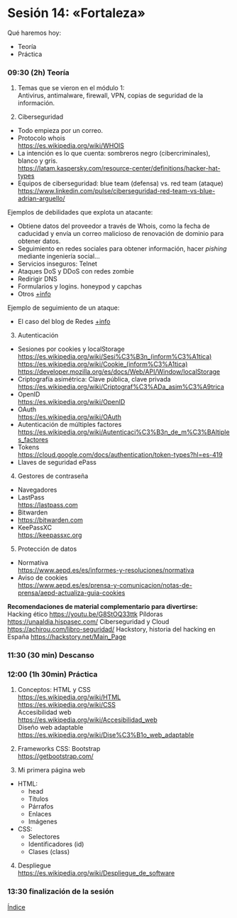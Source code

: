 # Sesión 14: «Fortaleza»

Qué haremos hoy:
- Teoría
- Práctica

### 09:30 (2h) Teoría 

1. Temas que se vieron en el módulo 1:  
Antivirus, antimalware, firewall, VPN, copias de seguridad de la información.

2. Ciberseguridad  
- Todo empieza por un correo.
- Protocolo whois  
https://es.wikipedia.org/wiki/WHOIS  
- La intención es lo que cuenta: sombreros negro (cibercriminales), blanco y gris.  
https://latam.kaspersky.com/resource-center/definitions/hacker-hat-types  
- Equipos de ciberseguridad: blue team (defensa) vs. red team (ataque)  
https://www.linkedin.com/pulse/ciberseguridad-red-team-vs-blue-adrian-arguello/  

Ejemplos de debilidades que explota un atacante:  
- Obtiene datos del proveedor a través de Whois, como la fecha de caducidad y envía un correo malicioso de renovación de dominio para obtener datos.
- Seguimiento en redes sociales para obtener información, hacer *pishing* mediante ingeniería social...
- Servicios inseguros: Telnet
- Ataques DoS y DDoS con redes zombie
- Redirigir DNS
- Formularios y logins. honeypod y capchas
- Otros [+info](../recursos/ataques.md)

Ejemplo de seguimiento de un ataque:  
- El caso del blog de Redes [+info](../recursos/redes/redes.md)  

3. Autenticación  
- Sesiones por cookies y localStorage  
https://es.wikipedia.org/wiki/Sesi%C3%B3n_(inform%C3%A1tica)  
https://es.wikipedia.org/wiki/Cookie_(inform%C3%A1tica)  
https://developer.mozilla.org/es/docs/Web/API/Window/localStorage  
- Criptografía asimétrica: Clave pública, clave privada  
https://es.wikipedia.org/wiki/Criptograf%C3%ADa_asim%C3%A9trica  
- OpenID  
https://es.wikipedia.org/wiki/OpenID  
- OAuth  
https://es.wikipedia.org/wiki/OAuth  
- Autenticación de múltiples factores  
https://es.wikipedia.org/wiki/Autenticaci%C3%B3n_de_m%C3%BAltiples_factores
- Tokens  
https://cloud.google.com/docs/authentication/token-types?hl=es-419  
- Llaves de seguridad ePass

4. Gestores de contraseña  
- Navegadores
- LastPass  
https://lastpass.com  
- Bitwarden  
- https://bitwarden.com  
- KeePassXC  
https://keepassxc.org  

5. Protección de datos
- Normativa  
https://www.aepd.es/es/informes-y-resoluciones/normativa  
- Aviso de cookies  
https://www.aepd.es/es/prensa-y-comunicacion/notas-de-prensa/aepd-actualiza-guia-cookies  

**Recomendaciones de material complementario para divertirse:**  
Hacking ético
https://youtu.be/G8StOQ33ttk
Píldoras
https://unaaldia.hispasec.com/
Ciberseguridad y Cloud
https://achirou.com/libro-seguridad/
Hackstory, historia del hacking en España
https://hackstory.net/Main_Page

### 11:30 (30 min) Descanso

### 12:00 (1h 30min) Práctica

1. Conceptos: HTML y CSS  
https://es.wikipedia.org/wiki/HTML  
https://es.wikipedia.org/wiki/CSS  
Accesibilidad web  
https://es.wikipedia.org/wiki/Accesibilidad_web  
Diseño web adaptable  
https://es.wikipedia.org/wiki/Dise%C3%B1o_web_adaptable  

2. Frameworks CSS: Bootstrap  
https://getbootstrap.com/  

3. Mi primera página web  
- HTML:  
	- head
	- Títulos
	- Párrafos
	- Enlaces
	- Imágenes
- CSS:
	- Selectores
	- Identificadores (id)
	- Clases (class)

4. Despliegue  
https://es.wikipedia.org/wiki/Despliegue_de_software  

### 13:30 finalización de la sesión

[Índice](../README.md)
